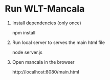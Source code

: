 # Run WLT-Mancala

1. Install dependencies (only once)

   npm install

2. Run local server to serves the main html file

   node server.js

3. Open mancala in the browser

   http://localhost:8080/main.html
